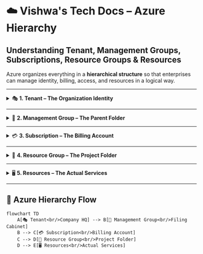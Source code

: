 # ☁️ Vishwa's Tech Docs – Azure Hierarchy

## Understanding Tenant, Management Groups, Subscriptions, Resource Groups & Resources

Azure organizes everything in a **hierarchical structure** so that enterprises can manage identity, billing, access, and resources in a logical way.

---

<details>
<summary>🎭 <b>1. Tenant – The Organization Identity</b></summary>

**Definition:**  
- A Tenant is your **organization’s dedicated identity** in Azure, powered by **Azure Active Directory (Azure AD)**.  
- It’s created when a company signs up for Microsoft Azure or Microsoft 365.  
- Every **user, group, and application** lives here.  

**Layman’s Example:**  
Think of a **Tenant as your company headquarters (HQ)** 🏢 where all employees and official records are maintained.  

</details>

---

<details>
<summary>🏢 <b>2. Management Group – The Parent Folder</b></summary>

**Definition:**  
- A Management Group is used to **organize multiple subscriptions** under a single umbrella.  
- It helps apply **policies, compliance, and governance** across different business units.  
- Large enterprises use it to structure **departments, environments (Dev/Test/Prod), or regions**.  

**Layman’s Example:**  
A **Management Group is like a big filing cabinet** 🗄️ that holds multiple department folders.  

</details>

---

<details>
<summary>💳 <b>3. Subscription – The Billing Account</b></summary>

**Definition:**  
- A Subscription is a **billing boundary** in Azure.  
- It defines **who pays** for the services and provides access/control to resources.  
- Each subscription is linked to one Tenant.  

**Layman’s Example:**  
A **Subscription is like your electricity bill account** ⚡.  
Each house (subscription) gets its own bill, even if all belong to the same company HQ (Tenant).  

</details>

---

<details>
<summary>📂 <b>4. Resource Group – The Project Folder</b></summary>

**Definition:**  
- A Resource Group (RG) is a **logical container** for Azure resources.  
- You place related services for a **single project/application** inside one RG.  
- Deleting a RG removes all resources within it.  

**Layman’s Example:**  
A **Resource Group is like a project folder** 📂 on your computer.  
Delete the folder → all files inside are gone too.  

</details>

---

<details>
<summary>🖥️ <b>5. Resources – The Actual Services</b></summary>

**Definition:**  
- Resources are the **individual services** you create in Azure.  
- Examples:  
  - Virtual Machines (VMs) 🖥️  
  - Databases 🗄️  
  - Storage Accounts 📦  
  - Virtual Networks 🌐  

**Layman’s Example:**  
Resources are the **actual files inside your project folder** (Word docs, Excel sheets, images).  

</details>

---

## 🔗 Azure Hierarchy Flow

```mermaid
flowchart TD
    A[🎭 Tenant<br/>Company HQ] --> B[🏢 Management Group<br/>Filing Cabinet]
    B --> C[💳 Subscription<br/>Billing Account]
    C --> D[📂 Resource Group<br/>Project Folder]
    D --> E[🖥️ Resources<br/>Actual Services]
